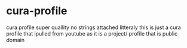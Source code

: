 # cura-profile
cura profile super quallity no strings attached litteraly
this is just a cura profile that ipulled from youtube as it is a project/ profile that is public domain
